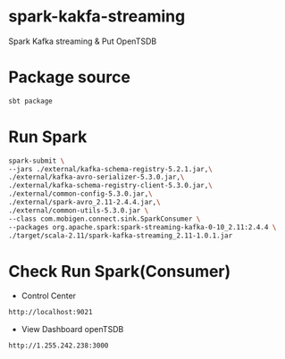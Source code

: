 # spark-kakfa-streaming

Spark Kafka streaming & Put OpenTSDB



# Package source
```bash
sbt package
```

# Run Spark
```bash
spark-submit \
--jars ./external/kafka-schema-registry-5.2.1.jar,\
./external/kafka-avro-serializer-5.3.0.jar,\
./external/kafka-schema-registry-client-5.3.0.jar,\
./external/common-config-5.3.0.jar,\
./external/spark-avro_2.11-2.4.4.jar,\
./external/common-utils-5.3.0.jar \
--class com.mobigen.connect.sink.SparkConsumer \
--packages org.apache.spark:spark-streaming-kafka-0-10_2.11:2.4.4 \
./target/scala-2.11/spark-kafka-streaming_2.11-1.0.1.jar
```


# Check Run Spark(Consumer)

*  Control Center
```bash
http://localhost:9021
```

*  View Dashboard openTSDB
```bash
http://1.255.242.238:3000
```
